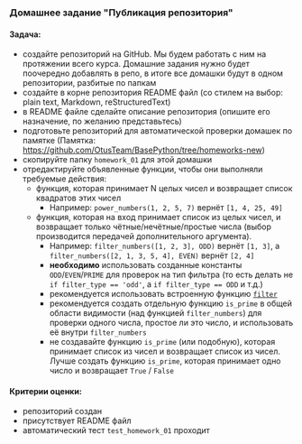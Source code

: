 ### Домашнее задание "Публикация репозитория"
#### Задача:
- создайте репозиторий на GitHub. Мы будем работать с ним на протяжении всего курса. 
  Домашние задания нужно будет поочередно добавлять в репо, 
  в итоге все домашки будут в одном репозитории, разбитые по папкам
- создайте в корне репозитория README файл 
  (со стилем на выбор: plain text, Markdown, reStructuredText)
- в README файле сделайте описание репозитория 
  (опишите его назначение, по желанию представьтесь)
- подготовьте репозиторий для автоматической проверки домашек по памятке 
  (Памятка: https://github.com/OtusTeam/BasePython/tree/homeworks-new)
- скопируйте папку `homework_01` для этой домашки
- отредактируйте объявленные функции, чтобы они выполняли требуемые действия:
  - функция, которая принимает N целых чисел и возвращает список квадратов этих чисел
    - Например: `power_numbers(1, 2, 5, 7)` вернёт `[1, 4, 25, 49]`
  - функция, которая на вход принимает список из целых чисел, и возвращает только чётные/нечётные/простые числа (выбор производится передачей дополнительного аргумента).
    - Например: `filter_numbers([1, 2, 3], ODD)` вернёт `[1, 3]`, а `filter_numbers([2, 1, 3, 5, 4], EVEN)` вернёт `[2, 4]`
    - **необходимо** использовать созданные константы `ODD`/`EVEN`/`PRIME` для проверок на тип фильтра
      (то есть делать не `if filter_type == 'odd'`, а `if filter_type == ODD` и т.д.)
    - рекомендуется использовать встроенную функцию [`filter`](шhttps://docs.python.org/3/library/functions.html#filter)
    - рекомендуется создать отдельную функцию `is_prime` в общей области видимости 
      (над функцией `filter_numbers`) для проверки одного числа, простое ли это число, 
      и использовать её внутри `filter_numbers`
    - не создавайте функцию `is_prime` (или подобную), которая принимает список из чисел и возвращает список из чисел. 
      Лучше создать функцию `is_prime`, которая принимает одно число и возвращает `True` / `False`
#### Критерии оценки:
- репозиторий создан
- присутствует README файл
- автоматический тест `test_homework_01` проходит
